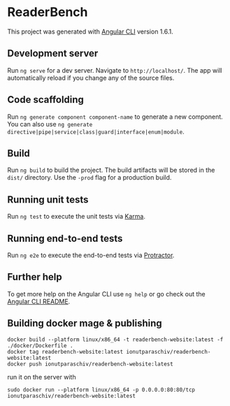 # ReaderBench

This project was generated with [Angular CLI](https://github.com/angular/angular-cli) version 1.6.1.

## Development server

Run `ng serve` for a dev server. Navigate to `http://localhost/`. The app will automatically reload if you change any of the source files.

## Code scaffolding

Run `ng generate component component-name` to generate a new component. You can also use `ng generate directive|pipe|service|class|guard|interface|enum|module`.

## Build

Run `ng build` to build the project. The build artifacts will be stored in the `dist/` directory. Use the `-prod` flag for a production build.

## Running unit tests

Run `ng test` to execute the unit tests via [Karma](https://karma-runner.github.io).

## Running end-to-end tests

Run `ng e2e` to execute the end-to-end tests via [Protractor](http://www.protractortest.org/).

## Further help

To get more help on the Angular CLI use `ng help` or go check out the [Angular CLI README](https://github.com/angular/angular-cli/blob/master/README.md).

## Building docker mage & publishing

```
docker build --platform linux/x86_64 -t readerbench-website:latest -f ./docker/Dockerfile .
docker tag readerbench-website:latest ionutparaschiv/readerbench-website:latest
docker push ionutparaschiv/readerbench-website:latest
```

run it on the server with 

```
sudo docker run --platform linux/x86_64 -p 0.0.0.0:80:80/tcp ionutparaschiv/readerbench-website:latest
```
